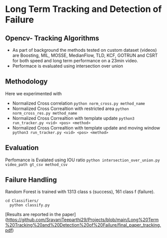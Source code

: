 # Long Term Tracking and Detection of Failure
## Opencv- Tracking Algorithms
  * As part of background the methods tested on custom dataset (videos) are Boosting, MIL, MOSSE, MedianFlow, 
    TLD, KCF, GOTRUN and CSRT for both speed and long term performance on a 23min video.
  * Performace is evaluated using intersection over union 
  
 ## Methodology
  Here we experimented with 
  - Normalized Cross correlation ` python norm_cross.py method_name `
  - Normalized Cross Correaltion with restricted area  ` python norm_cross_res.py method_name `
  -  Normalized Cross Correaltion with template update  ` python3 run_tracker.py <vid> <pos> <method> `
  -  Normalized Cross Correaltion with template update and moving window  ` python3 run_tracker.py <vid> <pos> <method>`
  
  ## Evaluation
  Perfomance is Evalated using IOU ratio `python intersection_over_union.py video_path gt_csv method_csv`
  
  ## Failure Handling 
  Random Forest is trained with 1313 class s (success), 161 class f (failure).
  ```
  cd Classifiers/ 
    python classify.py 
  ```
   
   [Results are reported in the paper] (https://github.com/SravaniTeeparthi29/Projects/blob/main/Long%20Term%20Tracking%20and%20Detection%20of%20Failure/final_paper_tracking.pdf) 
